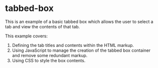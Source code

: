 # tabbed-box
This is an example of a basic tabbed box which allows the user to select a tab and view the contents of that tab.

This example covers:
1. Defining the tab titles and contents within the HTML markup.
1. Using JavaScript to manage the creation of the tabbed box container and remove some redundant markup.
1. Using CSS to style the box contents.